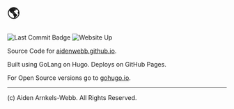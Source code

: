 # 🌎

![Last Commit Badge](https://img.shields.io/github/last-commit/aidenwebb/aidenwebb.github.io) ![Website Up](https://img.shields.io/website?up_color=green&url=https%3A%2F%2Faidenwebb.github.io)

Source Code for [aidenwebb.github.io](https://aidenwebb.github.io).

Built using GoLang on Hugo. Deploys on GitHub Pages.

For Open Source versions go to [gohugo.io](https://gohugo.io/).

---
(c) Aiden Arnkels-Webb. All Rights Reserved.